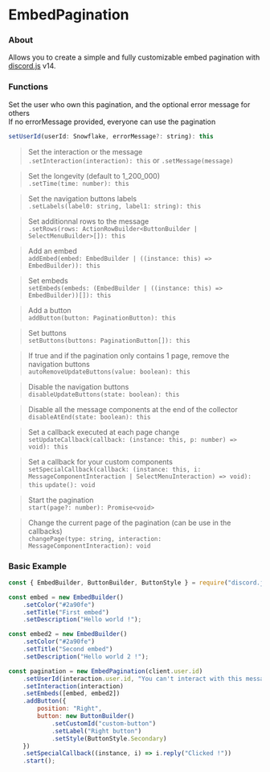 EmbedPagination
===

### About
Allows you to create a simple and fully customizable embed pagination with [discord.js](https://github.com/discordjs/discord.js/) v14.

### Functions
Set the user who own this pagination, and the optional error message for others
<br>If no errorMessage provided, everyone can use the pagination
```js
setUserId(userId: Snowflake, errorMessage?: string): this
```

> Set the interaction or the message
<br>`.setInteraction(interaction): this` or `.setMessage(message)`

> Set the longevity (default to 1_200_000)
<br>`.setTime(time: number): this`

> Set the navigation buttons labels
<br>`.setLabels(label0: string, label1: string): this`

> Set additionnal rows to the message
<br>`.setRows(rows: ActionRowBuilder<ButtonBuilder | SelectMenuBuilder>[]): this`

> Add an embed
<br>`addEmbed(embed: EmbedBuilder | ((instance: this) => EmbedBuilder)): this`

> Set embeds
<br>`setEmbeds(embeds: (EmbedBuilder | ((instance: this) => EmbedBuilder))[]): this`

> Add a button
<br>`addButton(button: PaginationButton): this`

> Set buttons
<br>`setButtons(buttons: PaginationButton[]): this`

> If true and if the pagination only contains 1 page, remove the navigation buttons
<br>`autoRemoveUpdateButtons(value: boolean): this`

> Disable the navigation buttons
<br>`disableUpdateButtons(state: boolean): this`

> Disable all the message components at the end of the collector
<br>`disableAtEnd(state: boolean): this`

> Set a callback executed at each page change
<br>`setUpdateCallback(callback: (instance: this, p: number) => void): this`

> Set a callback for your custom components
<br>`setSpecialCallback(callback: (instance: this, i: MessageComponentInteraction | SelectMenuInteraction) => void): this`
`update(): void`

> Start the pagination
<br>`start(page?: number): Promise<void>`

> Change the current page of the pagination (can be use in the callbacks)
<br>`changePage(type: string, interaction: MessageComponentInteraction): void`

### Basic Example
```js
const { EmbedBuilder, ButtonBuilder, ButtonStyle } = require("discord.js");

const embed = new EmbedBuilder()
    .setColor("#2a90fe")
    .setTitle("First embed")
    .setDescription("Hello world !");

const embed2 = new EmbedBuilder()
    .setColor("#2a90fe")
    .setTitle("Second embed")
    .setDescription("Hello world 2 !");

const pagination = new EmbedPagination(client.user.id)
    .setUserId(interaction.user.id, "You can't interact with this message !")
    .setInteraction(interaction)
    .setEmbeds([embed, embed2])
    .addButton({
        position: "Right",
        button: new ButtonBuilder()
            .setCustomId("custom-button")
            .setLabel("Right button")
            .setStyle(ButtonStyle.Secondary)
    })
    .setSpecialCallback((instance, i) => i.reply("Clicked !"))
    .start();
```
